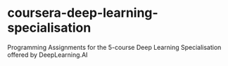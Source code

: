 # coursera-deep-learning-specialisation
 Programming Assignments for the 5-course Deep Learning Specialisation offered by DeepLearning.AI
